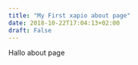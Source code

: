```yaml
---
title: "My First xapio about page"
date: 2018-10-22T17:04:13+02:00
draft: False
---
```

Hallo about page